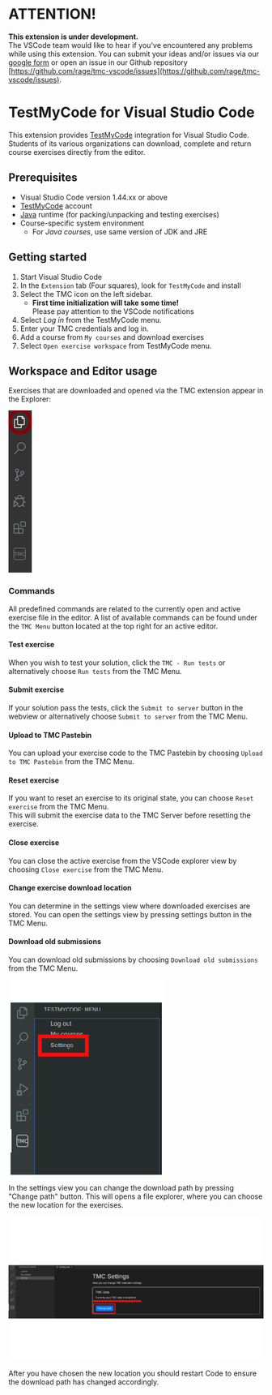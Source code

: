 # ATTENTION!

**This extension is under development.**  
The VSCode team would like to hear if you've encountered any problems while using this extension. You can submit your ideas and/or issues via our [google form](https://docs.google.com/forms/d/1oDCFVNgi5rDSh5iqeINX7qEpc72VnHKmFzuj-jzxtcA/viewform?edit_requested=true) or open an issue in our Github repository [https://github.com/rage/tmc-vscode/issues](https://github.com/rage/tmc-vscode/issues).

# TestMyCode for Visual Studio Code

This extension provides [TestMyCode](https://tmc.mooc.fi/) integration for Visual Studio Code.
Students of its various organizations can download, complete and return course exercises directly from the editor.

## Prerequisites

* Visual Studio Code version 1.44.xx or above
* [TestMyCode](https://tmc.mooc.fi/) account
* [Java](https://www.java.com/) runtime (for packing/unpacking and testing exercises)
* Course-specific system environment   
  * For _Java courses_, use same version of JDK and JRE

## Getting started

1. Start Visual Studio Code
2. In the ```Extension``` tab (Four squares), look for ```TestMyCode``` and install
3. Select the TMC icon on the left sidebar.
   * **First time initialization will take some time!**  
      Please pay attention to the VSCode notifications
4. Select *Log in* from the TestMyCode menu.
5. Enter your TMC credentials and log in.
6. Add a course from ```My courses``` and download exercises
7. Select ```Open exercise workspace``` from TestMyCode menu.

## Workspace and Editor usage

Exercises that are downloaded and opened via the TMC extension appear in the Explorer:

![Explorer button](media/README_click_Explorer.png)

### Commands

All predefined commands are related to the currently open and active exercise file in the editor. A list of available commands can be found under the `TMC Menu` button located at the top right for an active editor.

#### Test exercise

When you wish to test your solution, click the `TMC - Run tests` or alternatively choose `Run tests` from the TMC Menu.

#### Submit exercise

If your solution pass the tests, click the `Submit to server` button in the webview or alternatively choose `Submit to server` from the TMC Menu.

#### Upload to TMC Pastebin

You can upload your exercise code to the TMC Pastebin by choosing `Upload to TMC Pastebin` from the TMC Menu.

#### Reset exercise

If you want to reset an exercise to its original state, you can choose `Reset exercise` from the TMC Menu.  
This will submit the exercise data to the TMC Server before resetting the exercise.

#### Close exercise

You can close the active exercise from the VSCode explorer view by choosing `Close exercise` from the TMC Menu.

#### Change exercise download location

You can determine in the settings view where downloaded exercises are stored. You can open the settings view by pressing settings button in the TMC Menu.

#### Download old submissions

You can download old submissions by choosing `Download old submissions` from the TMC Menu.

![Settings in TMC Menu](media/tmc-settings.png)

In the settings view you can change the download path by pressing "Change path" button. This will opens a file explorer, where you can choose the new location for the exercises.

![Settings view](media/settings-view.png)

After you have chosen the new location you should restart Code to ensure the download path has changed accordingly.
